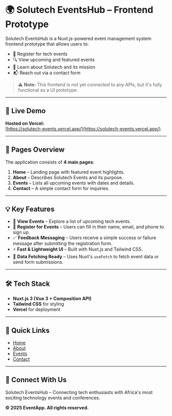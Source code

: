 # 🌍 Solutech EventsHub – Frontend Prototype

Solutech EventsHub is a Nuxt.js-powered event management system frontend prototype that allows users to:

- 🌟 Register for tech events  
- 🔍 View upcoming and featured events  
- 📄 Learn about Solutech and its mission  
- 📬 Reach out via a contact form  

> ⚠️ **Note:** This frontend is not yet connected to any APIs, but it's fully functional as a UI prototype.

---

## 🔗 Live Demo

**Hosted on Vercel:**  
[https://solutech-events.vercel.app/](https://solutech-events.vercel.app/)

---

## 🧩 Pages Overview

The application consists of **4 main pages**:

1. **Home** – Landing page with featured event highlights.
2. **About** – Describes Solutech Events and its purpose.
3. **Events** – Lists all upcoming events with dates and details.
4. **Contact** – A simple contact form for inquiries.

---

## 💡 Key Features

- 🎫 **View Events** – Explore a list of upcoming tech events.
- 📝 **Register for Events** – Users can fill in their name, email, and phone to sign up.
- ✅ **Feedback Messaging** – Users receive a simple success or failure message after submitting the registration form.
- ⚡ **Fast & Lightweight UI** – Built with Nuxt.js and Tailwind CSS.
- 🔁 **Data Fetching Ready** – Uses Nuxt's `useFetch` to fetch event data or send form submissions.

---

## 🛠️ Tech Stack

- **Nuxt.js 3 (Vue 3 + Composition API)**
- **Tailwind CSS** for styling
- **Vercel** for deployment

---

## 🔗 Quick Links

- [Home](https://solutech-events.vercel.app/)
- [About](https://solutech-events.vercel.app/about)
- [Events](https://solutech-events.vercel.app/events)
- [Contact](https://solutech-events.vercel.app/contact)

---

## 🤝 Connect With Us

Solutech EventsHub – Connecting tech enthusiasts with Africa's most exciting technology events and conferences.

**© 2025 EventApp. All rights reserved.**
